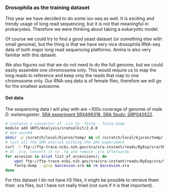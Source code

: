 ### Drosophila as the training dataset

This year we have decided to do some iso-seq as well. It is exciting and trendy usage of long read sequencing, but it is not that meaningful in prokaryotes.
Therefore we were thinking about taking a eukaryotic model.

Of course we could try to find a good yeast dataset (or something else with small genome),
but the thing is that we have very nice drosophila RNA-seq data of both major long read sequencing platforms.
Amina is also very familiar with this dataset.

We also figures out that we do not need to do the full genome, but we could easily assemble one chromosome only.
This would require us to map the long reads to reference and keep only the reads that map to one chromosome only.
Our RNA-seq data is of female flies, therefore we will go for the smallest autosome.

#### Get data

The sequencing data I will play with are ~100x coverage of genome of male _D. melanogaster_, [SRA experiment
SRX499318, SRA Study: SRP040522](https://www.ncbi.nlm.nih.gov/Traces/study/?acc=SRX499318).

```bash
# contains a convertor of .sra to .fastq - fastq-dump
module add UHTS/Analysis/sratoolkit/2.8.0
# dee-serv04
mkdir -p /scratch/local/kjaron/temp/ && cd /scratch/local/kjaron/temp/
# list all the SRR entries withing the SRX experiment
curl -l ftp://ftp-trace.ncbi.nih.gov/sra/sra-instant/reads/ByExp/sra/SRX/SRX499/SRX499318/ > list_of_accessions
# dl .sra, convert it to .fq and remove .sra afterwards
for accesion in $(cat list_of_accessions); do
    wget ftp://ftp-trace.ncbi.nih.gov/sra/sra-instant/reads/ByExp/sra/SRX/SRX499/SRX499318/$accesion/$accesion.sra
    fastq-dump --gzip $accesion.sra && rm $accesion.sra
done
```

For this dataset I do not have h5 files, it might be possible to retrieve them from .sra files, but I have not really tried (not sure if it is that important).
